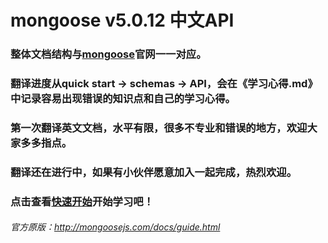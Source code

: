 # mongoose v5.0.12 中文API

### 整体文档结构与[mongoose][]官网一一对应。
### 翻译进度从quick start -> schemas -> API，会在《学习心得.md》中记录容易出现错误的知识点和自己的学习心得。
### 第一次翻译英文文档，水平有限，很多不专业和错误的地方，欢迎大家多多指点。
### 翻译还在进行中，如果有小伙伴愿意加入一起完成，热烈欢迎。

### 点击查看[快速开始][]开始学习吧！

###### 官方原版：http://mongoosejs.com/docs/guide.html

[mongoose]:http://mongoosejs.com
[快速开始]:https://github.com/dreamFlyingCat/mongoose-API/blob/master/Quick%20Start.md
